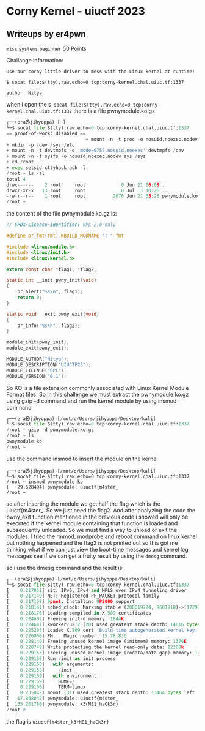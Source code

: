 # Corny Kernel - uiuctf 2023
## Writeups by er4pwn
```misc``` ```systems``` ```beginner```
50 Points

Challange information:
```
Use our corny little driver to mess with the Linux kernel at runtime!

$ socat file:$(tty),raw,echo=0 tcp:corny-kernel.chal.uiuc.tf:1337

author: Nitya
```
when i open the ``` $ socat file:$(tty),raw,echo=0 tcp:corny-kernel.chal.uiuc.tf:1337 ``` 
there is a file pwnymodule.ko.gz 


```py
┌──(era㉿jihyoppa)-[~]
└─$ socat file:$(tty),raw,echo=0 tcp:corny-kernel.chal.uiuc.tf:1337
== proof-of-work: disabled ==
                             + mount -n -t proc -o nosuid,noexec,nodev proc /proc/
+ mkdir -p /dev /sys /etc
+ mount -n -t devtmpfs -o 'mode=0755,nosuid,noexec' devtmpfs /dev
+ mount -n -t sysfs -o nosuid,noexec,nodev sys /sys
+ cd /root
+ exec setsid cttyhack ash -l
/root ~ ls -al
total 4
drwx------    2 root     root             0 Jun 21 06:03 .
drwxr-xr-x   13 root     root             0 Jul  3 10:26 ..
-rw-r--r--    1 root     root          2076 Jun 21 05:28 pwnymodule.ko.gz
/root ~
```
the content of the file pwnymodule.ko.gz is:
```c
// SPDX-License-Identifier: GPL-2.0-only

#define pr_fmt(fmt) KBUILD_MODNAME ": " fmt

#include <linux/module.h>
#include <linux/init.h>
#include <linux/kernel.h>

extern const char *flag1, *flag2;

static int __init pwny_init(void)
{
	pr_alert("%s\n", flag1);
	return 0;
}

static void __exit pwny_exit(void)
{
	pr_info("%s\n", flag2);
}

module_init(pwny_init);
module_exit(pwny_exit);

MODULE_AUTHOR("Nitya");
MODULE_DESCRIPTION("UIUCTF23");
MODULE_LICENSE("GPL");
MODULE_VERSION("0.1");

```
So KO is a file extension commonly associated with Linux Kernel Module Format files. So in this challenge we must extract the pwnymodule.ko.gz using gzip -d command and run the kernel module by using insmod command
```py
┌──(era㉿jihyoppa)-[/mnt/c/Users/jihyoppa/Desktop/kali]
└─$ socat file:$(tty),raw,echo=0 tcp:corny-kernel.chal.uiuc.tf:1337
/root ~ gzip -d pwnymodule.ko.gz
/root ~ ls
pwnymodule.ko
/root ~             
```
use the command insmod to insert the module on the kernel
```
┌──(era㉿jihyoppa)-[/mnt/c/Users/jihyoppa/Desktop/kali]
└─$ socat file:$(tty),raw,echo=0 tcp:corny-kernel.chal.uiuc.tf:1337
/root ~ insmod pwnymodule.ko
[   29.628494] pwnymodule: uiuctf{m4ster_
/root ~
```
so after inserting the module we get half the flag which is the uiuctf{m4ster_. So we just need the flag2.
And after analyzing the code the pwny_exit function mentioned in the previous code i showed will only be executed if the kernel module containing that function is loaded and subsequently unloaded. So we must find a way to unload or exit the modules. I tried the rmmod, modprobe and reboot command on linux kernel but nothing happened and the flag2 is not printed out so this got me thinking what if we can just view the boot-time messages and kernel log messages see if we can get a fruity result by using the ```dmesg``` command.

so i use the dmesg command and the result is:
```py
┌──(era㉿jihyoppa)-[/mnt/c/Users/jihyoppa/Desktop/kali]
└─$ socat file:$(tty),raw,echo=0 tcp:corny-kernel.chal.uiuc.tf:1337
[    0.217051] sit: IPv6, IPv4 and MPLS over IPv4 tunneling driver
[    0.217149] NET: Registered PF_PACKET protocol family
[    0.217158] 9pnet: Installing 9P2000 support
[    0.218141] sched_clock: Marking stable (208019724, 9681918)->(172917108, 44784534)
[    0.218176] Loading compiled-in X.509 certificates
[    0.224602] Freeing initrd memory: 1844K
[    0.224641] kworker/u2:2 (28) used greatest stack depth: 14616 bytes left
[    0.225203] Loaded X.509 cert 'Build time autogenerated kernel key: a9d43cafa40d837a865018b58152634d5e302d54'
[    0.226000] PM:   Magic number: 15:78:830
[    0.228140] Freeing unused kernel image (initmem) memory: 1376K
[    0.228749] Write protecting the kernel read-only data: 12288k
[    0.229153] Freeing unused kernel image (rodata/data gap) memory: 1452K
[    0.229156] Run /init as init process
[    0.229158]   with arguments:
[    0.229158]     /init
[    0.229159]   with environment:
[    0.229159]     HOME=/
[    0.229160]     TERM=linux
[    0.235842] mount (31) used greatest stack depth: 13464 bytes left
[   17.868047] pwnymodule: uiuctf{m4ster_
[  165.201780] pwnymodule: k3rNE1_haCk3r}
/root #
```
the flag is ```uiuctf{m4ster_k3rNE1_haCk3r}```
